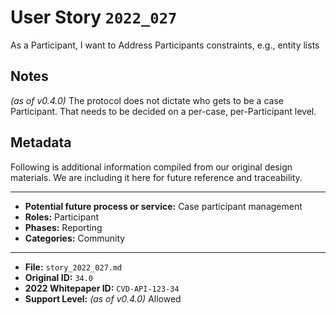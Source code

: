 
# User Story `2022_027` #

<!-- story-start -->As a Participant, I want to Address Participants constraints, e.g., entity lists<!-- story-end -->

## Notes ##

*(as of v0.4.0)*
The protocol does not dictate who gets to be a case Participant. That needs to be decided on a per-case, per-Participant level.


## Metadata ##

Following is additional information compiled from our original design materials.
We are including it here for future reference and traceability.

---

- **Potential future process or service:** Case participant management
- **Roles:** Participant
- **Phases:** Reporting
- **Categories:** Community

---

- **File:** `story_2022_027.md`
- **Original ID:** `34.0`
- **2022 Whitepaper ID:** `CVD-API-123-34`
- **Support Level:** *(as of v0.4.0)* Allowed
